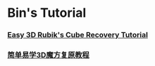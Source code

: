 # Bin's Tutorial
### [Easy 3D Rubik's Cube Recovery Tutorial](./bin_tutorial)
### [简单易学3D魔方复原教程](./bin_tutorial_CN)
